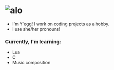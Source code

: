 # ![alo](https://media.discordapp.net/attachments/650418575827402759/796138318319452160/image0-6-1.gif)

- I'm Y'egg! I work on coding projects as a hobby.
- I use she/her pronouns!

### Currently, I'm learning:
  - Lua
  - C  
  - Music composition

